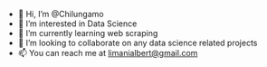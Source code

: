 - 👋 Hi, I’m @Chilungamo
- 👀 I’m interested in Data Science
- 🌱 I’m currently learning web scraping
- 💞️ I’m looking to collaborate on any data science related projects
- 📫 You can reach me at limanialbert@gmail.com

<!---
Chilungamo/Chilungamo is a ✨ special ✨ repository because its `README.md` (this file) appears on your GitHub profile.
You can click the Preview link to take a look at your changes.
--->
